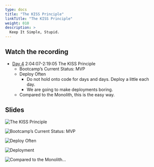 ```yaml
---
type: docs
title: "The KISS Principle"
linkTitle: "The KISS Principle"
weight: 010
description: >
  Keep It Simple, Stupid.
---
```


## Watch the recording

 - [Day 4](https://onbeco.sharepoint.com/sites/Technology/Shared%20Documents/General/Architecture/Presentations/Onbe%20Microservices%20Bootcamp/Recorded%20Sessions/Bootcamp%202021-09-20%20Day%204.mp4)
  2:04:07-2:19:05 The KISS Principle
   - Bootcamp’s Current Status: MVP
   - Deploy Often
     - Do not hold onto code for days and days. Deploy a little each day.
     - We are going to make deployments boring.
   - Compared to the Monolith, this is the easy way.

## Slides

![The KISS Principle](/images/bootcamp-slides/microservices-bootcamp/Slide96.PNG)

![Bootcamp’s Current Status: MVP](/images/bootcamp-slides/microservices-bootcamp/Slide97.PNG)

![Deploy Often](/images/bootcamp-slides/microservices-bootcamp/Slide98.PNG)

![Deployment](/images/bootcamp-slides/lightning-bootcamp/Slide11.PNG)

![Compared to the Monolith…](/images/bootcamp-slides/microservices-bootcamp/Slide99.PNG)

